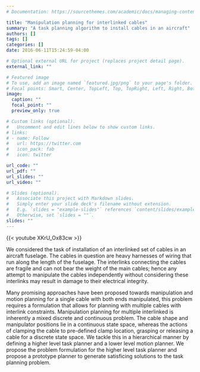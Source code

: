 ```yaml
---
# Documentation: https://sourcethemes.com/academic/docs/managing-content/

title: "Manipulation planning for interlinked cables"
summary: "A task planning algorithm to install cables in an aircraft"
authors: []
tags: []
categories: []
date: 2016-06-11T15:24:59-04:00

# Optional external URL for project (replaces project detail page).
external_link: ""

# Featured image
# To use, add an image named `featured.jpg/png` to your page's folder.
# Focal points: Smart, Center, TopLeft, Top, TopRight, Left, Right, BottomLeft, Bottom, BottomRight.
image:
  caption: ""
  focal_point: ""
  preview_only: true

# Custom links (optional).
#   Uncomment and edit lines below to show custom links.
# links:
# - name: Follow
#   url: https://twitter.com
#   icon_pack: fab
#   icon: twitter

url_code: ""
url_pdf: ""
url_slides: ""
url_video: ""

# Slides (optional).
#   Associate this project with Markdown slides.
#   Simply enter your slide deck's filename without extension.
#   E.g. `slides = "example-slides"` references `content/slides/example-slides.md`.
#   Otherwise, set `slides = ""`.
slides: ""
---
```


{{< youtube XKrU_Ox83cw >}}

We considered the task of installation of an interlinked set of cables in an aircraft fuselage. The cables in question are heavy harnesses of wiring that run along the length of the fuselage. The interlinks connecting the cables are fragile and can not bear the weight of the main cables; hence any attempt to manipulate the cables independently without considering these interlinks may result in damage to their electrical integrity.

Many promising approaches have been proposed towards manipulation and motion planning for a single cable with both ends manipulated, this problem requires a formulation that allows for planning with multiple cables with interlink constraints. Manipulation planning for multiple interlinked is inherently a mixed discrete and continuous problem. The cable shape and manipulator positions lie in a continuous state space, whereas the actions of clamping the cable to pre-defined clamp location, grasping or releasing a cable for a discrete state space. We tackle this in a hierarchical manner by defining a higher level task planner and a lower level motion planner. We propose the problem formulation for the higher level task planner and propose a prototype planner to generate satisficing solutions to the task planning problem.
